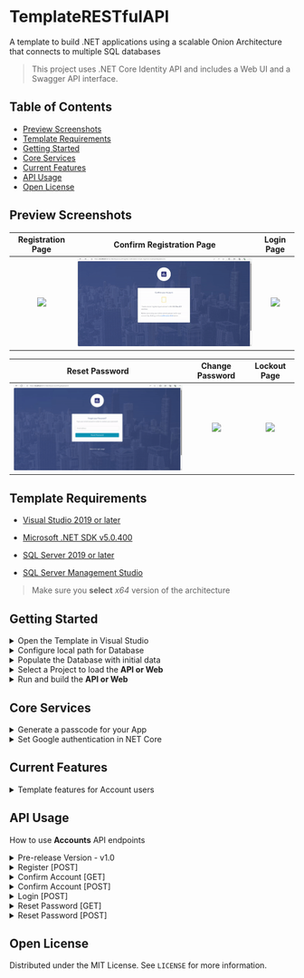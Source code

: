 # TemplateRESTfulAPI

A template to build .NET applications using a scalable Onion Architecture that connects to multiple SQL databases

> This project uses .NET Core Identity API and includes a Web UI and a Swagger API interface.

## Table of Contents

- [Preview Screenshots](#preview-screenshots)
- [Template Requirements](#template-requirements)
- [Getting Started](#getting-started)
- [Core Services](#core-services)
- [Current Features](#current-features)
- [API Usage](#api-usage)
- [Open License](#open-license)

## Preview Screenshots

|                                          Registration Page                                          |                                          Confirm Registration Page                                          |                                            Login Page                                            |
| :-------------------------------------------------------------------------------------------------: | :---------------------------------------------------------------------------------------------------------: | :----------------------------------------------------------------------------------------------: |
| <img src="https://github.com/andresmgomez/NETCoreAppTemplate/blob/main/screenshots/register.gif" /> | <img src="https://github.com/andresmgomez/NETCoreAppTemplate/blob/main/screenshots/register-confirm.gif" /> | <img src="https://github.com/andresmgomez/NETCoreAppTemplate/blob/main/screenshots/login.gif" /> |

|                                            Reset Password                                             |                                            Change Password                                             |                                            Lockout Page                                            |
| :---------------------------------------------------------------------------------------------------: | :----------------------------------------------------------------------------------------------------: | :------------------------------------------------------------------------------------------------: |
| <img src="https://github.com/andresmgomez/NETCoreAppTemplate/blob/main/screenshots/reset-pass.gif" /> | <img src="https://github.com/andresmgomez/NETCoreAppTemplate/blob/main/screenshots/change-pass.gif" /> | <img src="https://github.com/andresmgomez/NETCoreAppTemplate/blob/main/screenshots/lockout.gif" /> |

## Template Requirements

- [Visual Studio 2019 or later](https://visualstudio.microsoft.com/downloads/)

- [Microsoft .NET SDK v5.0.400](https://dotnet.microsoft.com/en-us/download/dotnet/5.0)

- [SQL Server 2019 or later](https://www.microsoft.com/en-us/sql-server/sql-server-downloads)

- [SQL Server Management Studio](https://learn.microsoft.com/en-us/sql/ssms/download-sql-server-management-studio-ssms?view=sql-server-ver16)

> Make sure you **select** <em>x64</em> version of the architecture

## Getting Started

<details>
  <summary>Open the Template in Visual Studio</summary>

  <div align="left">
     <img src="https://github.com/andresmgomez/NETCoreAppTemplate/blob/main/screenshots/open-project.png" alt="Open the project in Visual Studio" width="500px" />
  </div>
</details>

<details>
  <summary>Configure local path for Database</summary>

Expand the <em>TemplateRESTful.API</em> and <em>TemplateRESTful.Web</em> folders

  <div align="left">
   <img src="https://github.com/andresmgomez/NETCoreAppTemplate/blob/main/screenshots/expand-projects.png" alt="Expand the Api or Web project" width="400px" />
  </div>

2. Open the <em>appsettings.json</em> file

 <div align="left">
     <img src="https://github.com/andresmgomez/NETCoreAppTemplate/blob/main/screenshots/db-project.png" alt="Configure the path for database" width="500px" />
</div>

3. Replace the following database settings

```SQL
Server=myServerAddress;Database=myDataBase;
```

with the correct settings for your Database Server

```SQL
  Data Source=SQL_SERVER\\SQL_DATABASE;Initial Catalog=DATABASE_NAME;
```

</details>

<details>
  <summary>Populate the Database with initial data</summary>

1. Click on **Tools** in the program menu bar
2. Then go to <em>NuGet Package Manager</em> and click on **Package Manager Console**

3. Run the following <em>command</em> to seed database

```cmd
  update-database -context IdentityContext
```

> For the <em>default project</em>, select the **TemplateRESTful.API**

</details>

<details>
  <summary>Select a Project to load the <strong>API or Web</strong></summary>

  <div align="left">
    <img src="https://github.com/andresmgomez/NETCoreAppTemplate/blob/main/screenshots/select-project.png" alt="Select and load the project" width="400px" />
  </div>

Right click on the <em>project solution</em>, and select <strong><em>Set as a Startup Project</em></strong>

</details>

<details>
  <summary>Run and build the <strong>API or Web</strong></summary>

Select the <em>TemplateRESTful.API</em> or <em>TemplateRESTful.Web</em>, then click on **IIS Express**

  <div align="left">
    <img src="https://github.com/andresmgomez/NETCoreAppTemplate/blob/main/screenshots/run-project.png" alt="Run and build the project" width="500px" />
  </div>

</details>

## Core Services

<details>
  <summary>Generate a passcode for your App</summary>

1. Enable [2-step verification](https://support.google.com/accounts/answer/10956730?hl=en) in your gmail settings

2. After clicking on <em>App Password Options</em>, set a password and click on **Generate button** to get the sign in passcode

3. Inside the **appsettings.json** file, replace email settings

```json
  "EmailConfiguration": {
    "From": "business.email@gmail.com",
    "SmtpServer": "smtp.gmail.com",
    "Port": 465,
    "Username": "business.email@gmail.com",
    "Password": "xxxx xxxx xxxx xxxx"
  },
```

[!CAUTION]

> Google has disabled support for third-party apps using just credentials after May 30 2022. This is the way to authorize your app

</details>

<details>
  <summary>Set Google authentication in NET Core</summary>

1. Create a new **app** in Google Cloud Platform, and install the <strong>External Identity Provider</strong>NuGet package

2. Inside the **appsettings.json** file, replace auth settings

```json
"Authentication": {
    "Google": {
      "ClientId": "0000000000000-xxxxxxxxxxxxxxxxxxxxxxxxxxxxxxxx.apps.googleusercontent.com",
      "ClientSecret": "GXXXXX-XXXX_XXXXXXXXXXXXXXXXX_GXXXX"
    }
  },
```

Click for [step by step](https://learn.microsoft.com/en-us/aspnet/core/security/authentication/social/google-logins?view=aspnetcore-5.0) for instructions, how to generate your <strong><em>ClientId and ClientSecret</em></strong>

</details>

## Current Features

<details>
  <summary>Template features for Account users</summary>

- Users

  - 1. Send email for each Confirm and Reset action
  - 2. Display quick notifications for user actions

- Accounts

  - 1. Register a new account
  - 2. Confirm account by clicking on a confirmation code
  - 3. Login account using credentials or gmail login
  - 4. Reset credentials by generating a reset token
  - 5. Change account password

- Admin
  - 1.  Admin user can see login information from regular users
  - 2.  Require Admin to login using Two Factor Authentication

</details>

## API Usage

How to use **Accounts** API endpoints

<details>
  <summary>Pre-release Version - v1.0</summary>

`https://localhost:44313/swagger/index.html`

![TemplateRESTfulVersion](./screenshots/index.png)

</details>

<details>
  <summary>Register [POST]</summary>

`https://localhost:44313/api/accounts/register`

![TemplateRESTfulRegister](./screenshots/register.png)

</details>

<details>
  <summary>Confirm Account [GET]</summary>

`https://localhost:44313/api/accounts/confirm-account`

![TemplateRESTfulConfirmGET](./screenshots/get-confirm.png)

</details>

<details>
  <summary>Confirm Account [POST]</summary>

`https://localhost:44313/api/accounts/confirm-account`

![TemplateRESTfulConfirmPOST](./screenshots/post-confirm.png)

</details>

<details>
  <summary>Login [POST]</summary>

`https://localhost:44313/api/accounts/login`

![TemplateRESTfulLogin](./screenshots/login.png)

</details>

<details>
  <summary>Reset Password [GET]</summary>

`https://localhost:44313/api/accounts/reset-password`

![TemplateRESTfulResetGET](./screenshots/get-reset.png)

</details>

<details>
  <summary>Reset Password [POST]</summary>

`https://localhost:44313/api/accounts/reset-password`

![TemplateRESTfulResetGET](./screenshots/post-reset.png)

</details>

## Open License

Distributed under the MIT License. See `LICENSE` for more information.
